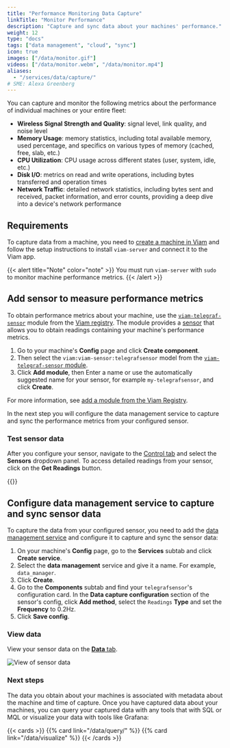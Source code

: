 ```yaml
---
title: "Performance Monitoring Data Capture"
linkTitle: "Monitor Performance"
description: "Capture and sync data about your machines' performance."
weight: 12
type: "docs"
tags: ["data management", "cloud", "sync"]
icon: true
images: ["/data/monitor.gif"]
videos: ["/data/monitor.webm", "/data/monitor.mp4"]
aliases:
  - "/services/data/capture/"
# SME: Alexa Greenberg
---
```


You can capture and monitor the following metrics about the performance of individual machines or your entire fleet:

- **Wireless Signal Strength and Quality**: signal level, link quality, and noise level
- **Memory Usage**: memory statistics, including total available memory, used percentage, and specifics on various types of memory (cached, free, slab, etc.)
- **CPU Utilization**: CPU usage across different states (user, system, idle, etc.)
- **Disk I/O**: metrics on read and write operations, including bytes transferred and operation times
- **Network Traffic**: detailed network statistics, including bytes sent and received, packet information, and error counts, providing a deep dive into a device's network performance

## Requirements

To capture data from a machine, you need to [create a machine in Viam](https://docs.viam.com/manage/fleet/machines/#add-a-new-machine) and follow the setup instructions to install `viam-server` and connect it to the Viam app.

{{< alert title="Note" color="note" >}}
You must run `viam-server` with `sudo` to monitor machine performance metrics.
{{< /alert >}}

## Add sensor to measure performance metrics

To obtain performance metrics about your machine, use the [`viam-telegraf-sensor`](https://app.viam.com/module/viam/viam-telegraf-sensor) module from the [Viam registry](/registry/).
The module provides a [sensor](/components/sensor/) that allows you to obtain readings containing your machine's performance metrics.

1. Go to your machine's **Config** page and click **Create component**.
2. Then select the `viam:viam-sensor:telegrafsensor` model from the [`viam-telegraf-sensor` module](https://app.viam.com/module/viam/viam-telegraf-sensor).
3. Click **Add module**, then Enter a name or use the automatically suggested name for your sensor, for example `my-telegrafsensor`, and click **Create**.

For more information, see [add a module from the Viam Registry](https://docs.viam.com/registry/configure/#add-a-modular-resource-from-the-viam-registry).

In the next step you will configure the data management service to capture and sync the performance metrics from your configured sensor.

### Test sensor data

After you configure your sensor, navigate to the [Control tab](/fleet/machines/#control) and select the **Sensors** dropdown panel.
To access detailed readings from your sensor, click on the **Get Readings** button.

{{<gif webm_src="/data/monitor.webm" mp4_src="/data/monitor.mp4" alt="sensor control tab">}}

## Configure data management service to capture and sync sensor data

To capture the data from your configured sensor, you need to add the [data management service](https://docs.viam.com/data/) and configure it to capture and sync the sensor data:

1. On your machine's **Config** page, go to the **Services** subtab and click **Create service**.
2. Select the **data management** service and give it a name.
   For example, `data_manager`.
3. Click **Create**.
4. Go to the **Components** subtab and find your `telegrafsensor`'s configuration card.
   In the **Data capture configuration** section of the sensor's config, click **Add method**, select the `Readings` **Type** and set the **Frequency** to 0.2Hz.
5. Click **Save config**.

### View data

View your sensor data on the [**Data** tab](https://app.viam.com/data/view?view=sensors).

![View of sensor data](/data/sensor-data.png)

### Next steps

The data you obtain about your machines is associated with metadata about the machine and time of capture.
Once you have captured data about your machines, you can query your captured data with any tools that with SQL or MQL or visualize your data with tools like Grafana:

{{< cards >}}
{{% card link="/data/query/" %}}
{{% card link="/data/visualize" %}}
{{< /cards >}}
